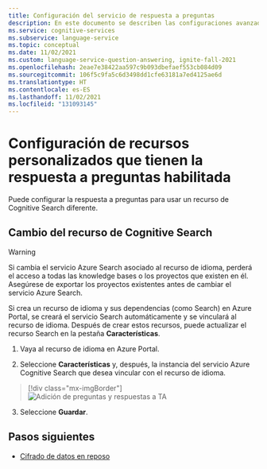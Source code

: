 ```yaml
---
title: Configuración del servicio de respuesta a preguntas
description: En este documento se describen las configuraciones avanzadas para recursos personalizados que tienen la respuesta a preguntas habilitada.
ms.service: cognitive-services
ms.subservice: language-service
ms.topic: conceptual
ms.date: 11/02/2021
ms.custom: language-service-question-answering, ignite-fall-2021
ms.openlocfilehash: 2eae7e38422aa597c9b093dbefaef553cb084d09
ms.sourcegitcommit: 106f5c9fa5c6d3498dd1cfe63181a7ed4125ae6d
ms.translationtype: HT
ms.contentlocale: es-ES
ms.lasthandoff: 11/02/2021
ms.locfileid: "131093145"
---
```

# <a name="configure-custom-question-answering-enabled-resources"></a>Configuración de recursos personalizados que tienen la respuesta a preguntas habilitada

Puede configurar la respuesta a preguntas para usar un recurso de Cognitive Search diferente.

## <a name="change-cognitive-search-resource"></a>Cambio del recurso de Cognitive Search

> [!WARNING]
> Si cambia el servicio Azure Search asociado al recurso de idioma, perderá el acceso a todas las knowledge bases o los proyectos que existen en él. Asegúrese de exportar los proyectos existentes antes de cambiar el servicio Azure Search.

Si crea un recurso de idioma y sus dependencias (como Search) en Azure Portal, se creará el servicio Search automáticamente y se vinculará al recurso de idioma. Después de crear estos recursos, puede actualizar el recurso Search en la pestaña **Características**.

1.  Vaya al recurso de idioma en Azure Portal.

2.  Seleccione **Características** y, después, la instancia del servicio Azure Cognitive Search que desea vincular con el recurso de idioma.

> [!div class="mx-imgBorder"]
> ![Adición de preguntas y respuestas a TA](../media/configure-resources/update-custom-feature.png)

3.  Seleccione **Guardar**.

## <a name="next-steps"></a>Pasos siguientes

* [Cifrado de datos en reposo](./encrypt-data-at-rest.md)
